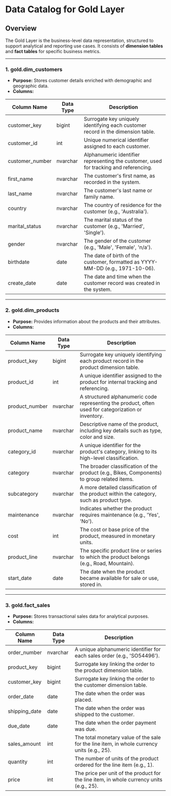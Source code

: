 # Data Catalog for Gold Layer

## Overview
The Gold Layer is the business-level data representation, structured to support analytical and reporting use cases. It consists of **dimension tables** and **fact tables** for specific business metrics.

---

### 1. **gold.dim_customers**
- **Purpose:** Stores customer details enriched with demographic and geographic data.
- **Columns:**

| Column Name     | Data Type | Description                                                                           |
|-----------------|-----------|---------------------------------------------------------------------------------------|
| customer_key    | bigint    | Surrogate key uniquely identifying each customer record in the dimension table.       |
| customer_id     | int       | Unique numerical identifier assigned to each customer.                                |
| customer_number | nvarchar  | Alphanumeric identifier representing the customer, used for tracking and referencing. |
| first_name      | nvarchar  | The customer's first name, as recorded in the system.                                 |
| last_name       | nvarchar  | The customer's last name or family name.                                              |
| country         | nvarchar  | The country of residence for the customer (e.g., 'Australia').                        |
| marital_status  | nvarchar  | The marital status of the customer (e.g., 'Married', 'Single').                       |
| gender          | nvarchar  | The gender of the customer (e.g., 'Male', 'Female', 'n/a').                           |
| birthdate       | date      | The date of birth of the customer, formatted as YYYY-MM-DD (e.g., 1971-10-06).        |
| create_date     | date      | The date and time when the customer record was created in the system.                 |

---

### 2. **gold.dim_products**
- **Purpose:** Provides information about the products and their attributes.
- **Columns:**

| Column Name    | Data Type | Description                                                                                          |
|----------------|-----------|------------------------------------------------------------------------------------------------------|
| product_key    | bigint    | Surrogate key uniquely identifying each product record in the product dimension table.               |
| product_id     | int       | A unique identifier assigned to the product for internal tracking and referencing.                   |
| product_number | nvarchar  | A structured alphanumeric code representing the product, often used for categorization or inventory. |
| product_name   | nvarchar  | Descriptive name of the product, including key details such as type, color and size.                 |
| category_id    | nvarchar  | A unique identifier for the product's category, linking to its high-level classification.            |
| category       | nvarchar  | The broader classification of the product (e.g., Bikes, Components) to group related items.          |
| subcategory    | nvarchar  | A more detailed classification of the product within the category, such as product type.             |
| maintenance    | nvarchar  | Indicates whether the product requires maintenance (e.g., 'Yes', 'No').                              |
| cost           | int       | The cost or base price of the product, measured in monetary units.                                   |
| product_line   | nvarchar  | The specific product line or series to which the product belongs (e.g., Road, Mountain).             |
| start_date     | date      | The date when the product became available for sale or use, stored in.                               |

---

### 3. **gold.fact_sales**
- **Purpose:** Stores transactional sales data for analytical purposes.
- **Columns:**

| Column Name   | Data Type | Description                                                                                 |
|---------------|-----------|---------------------------------------------------------------------------------------------|
| order_number  | nvarchar  | A unique alphanumeric identifier for each sales order (e.g., 'SO54496').                    |
| product_key   | bigint    | Surrogate key linking the order to the product dimension table.                             |
| customer_key  | bigint    | Surrogate key linking the order to the customer dimension table.                            |
| order_date    | date      | The date when the order was placed.                                                         |
| shipping_date | date      | The date when the order was shipped to the customer.                                        |
| due_date      | date      | The date when the order payment was due.                                                    |
| sales_amount  | int       | The total monetary value of the sale for the line item, in whole currency units (e.g., 25). |
| quantity      | int       | The number of units of the product ordered for the line item (e.g., 1).                     |
| price         | int       | The price per unit of the product for the line item, in whole currency units (e.g., 25).    |
